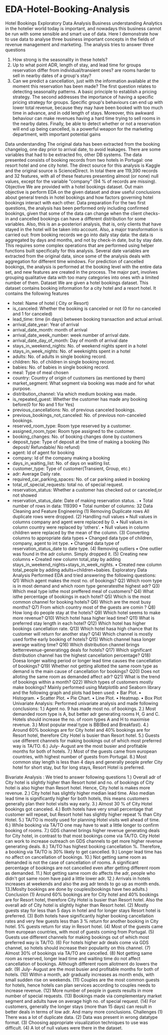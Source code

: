 # EDA-Hotel-Booking-Analysis
Hotel Bookings Exploratory Data
Analysis
 Business understanding
Analytics in the hotelier world today is important, and nowadays this business cannot
be run with some sensible and smart use of data.
Here I demonstrate how to use data to analyse three business important concepts in
the fields of revenue management and marketing.
The analysis tries to answer three questions
1. How strong is the seasonality in these hotels?
2. Up to what point ADR, length of stay, and lead time for groups reservation differ
from individual/transient ones? are rooms harder to sell in nearby dates of a group's
stay?
3. Can we predict a cancellation, just with the information available at the moment this
reservation has been made?
The first question relates to detecting seasonality patterns. A basic principle to
establish a pricing strategy. The second addresses the importance of having a
specific pricing strategy for groups. Specific group's behaviours can end up with
lower total revenue, because they may have been booked with too much time in
advance, and in odd length of stays. Moreover, this awkward behaviour can make
revenues having a hard time trying to sell rooms in the nearby dates. Finally, be able
to detect whether or not a reservation will end up being cancelled, is a powerful
weapon for the marketing department, with important potential gains

 Data understanding
The original data has been extracted from the booking changelog, one day prior to
arrival date, to avoid leakages. There are some variables that had to be extracted fro,
other DB systems. The data presented consists of booking records from two hotels in
Portugal: one resort hotel and one city hotel.
The direct source for this analysis is Kaggle and the original source is ScienceDirect.
In total there are 119,390 records and 32 features, with all of these features
presenting almost (or none) null values, except for the variable "company" (94 % of
records are missing).
Objective
We are provided with a hotel bookings dataset.
Out main objective is perform EDA on the given dataset and draw useful conclusions
about general trends in hotel bookings and how factors governing hotel bookings
interact with each other.
Data preparation
For the two first questions, the analysis has been performed only including confirmed
bookings, given that some of the data can change when the client checks-in and
cancelled bookings can have a different distribution for some variables. Also, this is
an a-posteriori analysis, that is, only clients that have stayed in the hotel will be taken
into account.
Also, a major transformation is carried out: from booking records we go into daily
stay data: the data is aggregated by days and months, and not by check-in date, but
by stay date. This requires some complex operations that are performed using helper
functions built specifically for this analysis.
Several date variables are extracted from the original data, since some of the analysis
deals with aggregation for different time windows.
For prediction of cancelled bookings, the analysis is performed at the booking level
with the entire data set, and new features are created in the process. The major part,
involves grouping qualitative data with too many categories into ones with a limited
number of them.
 Dataset
We are given a hotel bookings dataset. This dataset contains booking information for a city hotel and
a resort hotel. It contains the following features
- hotel: Name of hotel ( City or Resort)
- is_canceled: Whether the booking is canceled or not (0 for no canceled and 1 for
canceled)
- lead_time: time (in days) between booking transaction and actual arrival.
- arrival_date_year: Year of arrival
- arrival_date_month: month of arrival
- arrival_date_week_number: week number of arrival date.
- arrival_date_day_of_month: Day of month of arrival date
- stays_in_weekend_nights: No. of weekend nights spent in a hotel
- stays_in_week_nights: No. of weeknights spent in a hotel
- adults: No. of adults in single booking record.
- children: No. of children in single booking record.
- babies: No. of babies in single booking record.
- meal: Type of meal chosen
- country: Country of origin of customers (as mentioned by them)
- market_segment: What segment via booking was made and for what purpose.
- distribution_channel: Via which medium booking was made.
- is_repeated_guest: Whether the customer has made any booking before(0 for No and
1 for
 Yes)
- previous_cancellations: No. of previous canceled bookings.
- previous_bookings_not_canceled: No. of previous non-canceled bookings.
- reserved_room_type: Room type reserved by a customer.
- assigned_room_type: Room type assigned to the customer.
- booking_changes: No. of booking changes done by customers
- deposit_type: Type of deposit at the time of making a booking (No deposit/
Refundable/ No refund)
- agent: Id of agent for booking
- company: Id of the company making a booking
- days_in_waiting_list: No. of days on waiting list.
- customer_type: Type of customer(Transient, Group, etc.)
- adr: Average Daily rate.
- required_car_parking_spaces: No. of car parking asked in booking
- total_of_special_requests: total no. of special request.
- reservation_status: Whether a customer has checked out or canceled,or not showed
- reservation_status_date: Date of making reservation status.
.
• Total number of rows in data: 119390
• Total number of columns: 32
Data Cleaning and Feature Engineering
(1) Removing Duplicate rows
All duplicate rows were dropped.
(2) Handling null values
• Null values in columns company and agent were replaced by 0.
• Null values in column country were replaced by 'others'.
• Null values in column children were replaced by the mean of the column.
(3) Converting columns to appropriate data types
• Changed data type of children, company, agent to int type.
• Changed data type of reservation_status_date to date type.
(4) Removing outliers
• One outlier was found in the adr column. Simply dropped it.
(5) Creating new columns
• Created new column total_stay by
adding stays_in_weekend_nights+stays_in_week_nights.
• Created new column total_people by adding adults+children+babies.
Exploratory Data Analysis
Performed EDA and tried answering the following questions:
Q1) Which agent makes the most no. of bookings?
Q2) Which room type is in most demand and which room type generatesthe highest
adr?
Q3) Which meal type isthe most preffered meal of customers?
Q4) What isthe percentage of bookings in each hotel?
Q5) Which is the most common channel for booking hotels?
Q6) Which are the most busy months?
Q7) From which country most of the guests are comin ?
Q8) How long do people stay at the hotels?
Q9) Which hotel seems to make more revenue?
Q10) Which hotel hasa higher lead time?
Q11) What is preferred stay length in each hotel?
Q12) Which hotel has higher bookings cancellation rate.
Q13) Which hotel hasa high chance that its customer will return for another
stay?
Q14) Which channel is mostly used forthe early booking of hotels?
Q15) Which channel hasa longer average waiting time?
Q16) Which distribution channel brings betterrevenue-generatingg deals for
hotels?
Q17) Which significant distribution channel has the highest cancellation
percentage?
Q18) Doesa longer waiting period or longer lead time causes the cancellation of
bookings?
Q19) Whether not getting allotted the same room type as demand is the main cause
of cancellation for bookings?
Q20) Does not alloting the same room as demanded affect adr?
Q21) What is the trend of bookings within a month?
Q22) Which types of customers mostly make bookings?
Mainly performed using Matplotlib and Seaborn library and the following graph and
plots had been used:
• Bar Plot.
• Histogram.
• Scatter Plot.
• Pie Chart.
• Line Plot.
• Heatmap.
• Box Plot
Univariate Analysis:
Performed univariate analysis and made following conclusions:
1.) Agent no. 9 has made most no. of bookings.
2.) Most demanded room type is A, but better adr generating rooms H, G and C.
Hotels should increase the no. of room types A and H to maximise revenue.
3.) Most popular meal type is BB(Bed and Breakfast).
4.) Around 60% bookings are for City hotel and 40% bookings are for Resort hotel,
therefore City Hotel is busier than Resort hotel.
5.) Guests use different channels for making bookings out of which most preferred
way is TA/TO.
6.) July- August are the most busier and profitable months for both of hotels.
7.) Most of the guests came from european countries, with highest number of
guests from Portugal.
8.) Most common stay length is less than 4 days and generally people prefer City
hotel for short stay, but for long stays, Resort Hotel is preferred.

Bivariate Analysis :
We tried to answer following questions
1.) Overall adr of City hotel is slightly higher than Resort hotel and no. of
bookings of City hotel is also higher than Resort hotel. Hence, City hotel is
makes more revenue.
2.) City hotel has slightly higher median lead time. Also median lead time is
significantly higher for both hotels, this means customers generally plan their
hotel visits way early.
3.) Almost 30 % of City Hotel bookings got canceled.
4.) Both hotels have very small percentage that customer will repeat, but Resort
hotel has slightly higher repeat % than City Hotel.
5.) TA/TO is mostly used for planning Hotel visits well ahead of time.
6.) While booking via TA/TO one may have to wait a little longer to confirm
booking of rooms.
7.) GDS channel brings higher revenue generating deals for City hotel, in
contrast to that most bookings come via TA/TO. City Hotel can work to increase
outreach on GDS channels to get more higher revenue generating deals.
8.) TA/TO has highest booking cancellation %. Therefore, a booking via TA/TO is
30% likely to get cancelled.
9.) Longer lead time has no affect on cancellation of bookings.
10.) Not getting same room as demanded is not the case of cancellation of rooms.
A significant percentage of bookings are not cancelled even after getting
different room as demanded.
11.) Not getting same room do affects the adr, people who didn't got same room
have paid a little lower adr.
12.) Arrivals in hotels increases at weekends and also the avg adr tends to go up
as month ends.
13.)Moslty bookings are done by couples(bookings have two adults.)
Conclusion
(1) Around 60% bookings are for City hotel and 40% bookings are for Resort hotel,
therefore City Hotel is busier than Resort hotel. Also the overall adr of City
hotel is slightly higher than Resort hotel.
(2) Mostly guests stay for less than 5 days in hotel and for longer stays Resort
hotel is preferred.
(3) Both hotels have significantly higher booking cancellation rates and very few
guests less than 3 % return for another booking in City hotel. 5% guests return
for stay in Resort hotel.
(4) Most of the guests came from european countries, with most of guests coming
from Portugal.
(5) Guests use different channels for making bookings out of which most preferred
way is TA/TO.
(6) For hotels higher adr deals come via GDS channel, so hotels should increase
their popularity on this channel.
(7) Almost 30% of bookings via TA/TO are cancelled.
(8) Not getting same room as reserved, longer lead time and waiting time do not
affect cancellation of bookings. Although different room allotment do lowers the
adr.
(9) July- August are the most busier and profitable months for both of hotels.
(10) Within a month, adr gradually increases as month ends, with small sudden rise
on weekends.
(11) Couples are the most common guests for hotels, hence hotels can plan services
according to couples needs to increase revenue.
(12) More number of people in guests results in more number of special requests.
(13) Bookings made via complementary market segment and adults have on average
high no. of special request.
(14) For customers, generally the longer stays (more than 15 days) can result in
better deals in terms of low adr.
And many more conclusions.
Challenges
(1) There was a lot of duplicate data.
(2) Data was present in wrong datatype format.
(3) Choosing appropriate visualization techniques to use was difficult.
(4) A lot of null values were there in the dataset.

